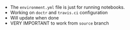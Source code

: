 * The `environment.yml` file is just for running notebooks.
* Working on `doctr` and `travis.ci` configuration
* Will update when done
* VERY IMPORTANT to work from `source` branch